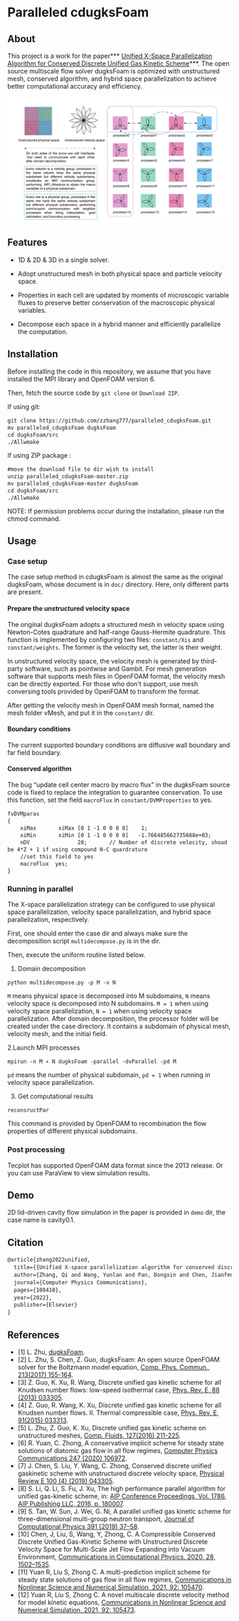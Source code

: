# Paralleled cdugksFoam

## About

This project is a work for the paper*** [Unified X-Space Parallelization Algorithm for Conserved Discrete Unified Gas Kinetic Scheme](https://www.sciencedirect.com/science/article/abs/pii/S0010465522001291)***.  The open source multiscale flow solver dugksFoam  is optimized with unstructured mesh,  conserved algorithm, and hybrid space parallelization to achieve better computational accuracy and efficiency.

<div align=center>
     <img src="pic\XspaceDemo.png">
</div>


## Features

- 1D & 2D & 3D in a single solver.
- Adopt unstructured mesh in both physical space and particle velocity space.

- Properties in each cell are updated by moments of microscopic variable
  fluxes to preserve better conservation of the macroscopic physical variables.
- Decompose each space in a hybrid manner and efficiently parallelize the
  computation.

## Installation

Before installing the code in this repository, we assume that you have installed the MPI library and OpenFOAM version 6.

Then, fetch the source code by `git clone` or `Download ZIP`.

If using git:

```shell
git clone https://github.com/zzhang777/paralleled_cdugksFoam.git
mv paralleled_cdugksFoam dugksFoam
cd dugksFoam/src
./Allwmake
```

If using ZIP package  :

```shell
#move the download file to dir wish to install
unzip paralleled_cdugksFoam-master.zip 
mv paralleled_cdugksFoam-master dugksFoam
cd dugksFoam/src
./Allwmake
```

NOTE: If permission problems occur during the installation, please run the chmod command.

## Usage

### Case setup

The case setup method in cdugksFoam is almost the same as the original dugksFoam, whose document is in `doc/` directory. Here, only different parts are present.

#### Prepare the unstructured velocity space

The original dugksFoam adopts a structured mesh in velocity space using Newton-Cotes quadrature and half-range Gauss-Hermite quadrature. This  function is implemented by configuring two files:  `constant/Xis` and `constant/weights`. The former is the velocity set, the latter is their weight.

In unstructured velocity space, the velocity mesh is generated by third-party software, such as pointwise and Gambit.
For mesh generation software that supports mesh files in OpenFOAM format, the velocity mesh can be directly exported.
For those who don't support, use mesh conversing tools provided by OpenFOAM to transform the format.

After getting the velocity mesh in OpenFOAM mesh format, named the mesh folder vMesh, and put it in the `constant/` dir.

#### Boundary conditions 

The current supported boundary conditions are diffusive wall boundary  and far field boundary.

#### Conserved algorithm

The bug “update cell center macro by macro flux” in the dugksFoam source code is fixed to replace the integration to guarantee conservation. To use this function, set the field `macroFlux` in `constant/DVMProperties` to yes.

```shell
fvDVMparas
{
    xiMax       xiMax [0 1 -1 0 0 0 0]    1;
    xiMin       xiMin [0 1 -1 0 0 0 0]   -1.766485662735688e+03;
    nDV               28;       // Number of discrete velocity, shoud be 4*Z + 1 if using compound N-C quardrature
    //set this field to yes
    macroFlux  yes;
}
```

### Running in parallel

The X-space parallelization strategy can be configured to use physical space parallelization, velocity space parallelization, and hybrid space parallelization, respectively. 

First, one should enter the case dir and always make sure the decomposition script `multidecompose.py` is in the dir.

Then, execute the uniform routine listed below.

1. Domain decomposition

```shell
python multidecompose.py -p M -v N
```

`M` means physical space is decomposed into M subdomains, `N` means velocity space is decomposed into N subdomains. `M = 1` when using velocity space parallelization, `N = 1` when using velocity space parallelization. After domain decomposition, the processor folder will be created under the case directory. It contains a subdomain of physical mesh, velocity mesh, and the initial field.

2.Launch MPI processes

```shell
mpirun -n M ∗ N dugksFoam -parallel -dvParallel -pd M
```

`pd` means the number of physical subdomain, `pd = 1` when running in velocity space parallelization.

3. Get computational results

```shell
reconsructPar
```

This command is provided by OpenFOAM to recombination the flow properties of different physical subdomains.  

### Post processing  

Tecplot has supported OpenFOAM data format since the 2013 release. Or you can use ParaView  to view simulation results.

## Demo

2D lid-driven cavity flow  simulation in the paper is provided in `demo` dir, the case name is cavity0.1.

## Citation

```latex
@article{zhang2022unified,
  title={{Unified X-space parallelization algorithm for conserved discrete unified gas kinetic scheme}},
  author={Zhang, Qi and Wang, Yunlan and Pan, Dongxin and Chen, Jianfeng and Liu, Sha and Zhuo, Congshan and Zhong, Chengwen},
  journal={Computer Physics Communications},
  pages={108410},
  year={2022},
  publisher={Elsevier}
}
```

## References

* [1] L. Zhu, [dugksFoam](https://github.com/zhulianhua/dugksFoam).
* [2] L. Zhu, S. Chen, Z. Guo, dugksFoam: An open source OpenFOAM solver for the Boltzmann model equation, [Comp. Phys. Commun., 213(2017) 155-164](http://www.sciencedirect.com/science/article/pii/S0010465516303642).
* [3] Z. Guo, K. Xu, R. Wang, Discrete unified gas kinetic scheme for all Knudsen number flows: low-speed isothermal case, [Phys. Rev. E, 88 (2013) 033305](http://journals.aps.org/pre/abstract/10.1103/PhysRevE.88.033305).
* [4] Z. Guo, R. Wang, K. Xu, Discrete unified gas kinetic scheme for all Knudsen number flows. II. Thermal compressible case, [Phys. Rev. E, 91(2015) 033313](http://journals.aps.org/pre/abstract/10.1103/PhysRevE.91.033313).
* [5] L. Zhu, Z. Guo, K. Xu, Discrete unified gas kinetic scheme on unstructured meshes, [Comp. Fluids, 127(2016) 211-225](http://www.sciencedirect.com/science/article/pii/S0045793016000177).
* [6] R. Yuan, C. Zhong, A conservative implicit scheme for steady state solutions of diatomic gas flow in all flow regimes, [Computer Physics Communications 247 (2020) 106972](https://www.sciencedirect.com/science/article/abs/pii/S0010465519303182).
* [7] J. Chen, S. Liu, Y. Wang, C. Zhong, Conserved discrete unified gaskinetic scheme with unstructured discrete velocity space, [Physical Review E 100 (4) (2019) 043305](https://journals.aps.org/pre/abstract/10.1103/PhysRevE.100.043305).
* [8] S. Li, Q. Li, S. Fu, J. Xu, The high performance parallel algorithm for unified gas-kinetic scheme, in: [AIP Conference Proceedings, Vol. 1786, AIP Publishing LLC, 2016, p. 180007](https://aip.scitation.org/doi/abs/10.1063/1.4967676). 
* [9] S. Tan, W. Sun, J. Wei, G. Ni, A parallel unified gas kinetic scheme for three-dimensional multi-group neutron transport, [Journal of Computational Physics 391 (2019) 37–58](https://www.sciencedirect.com/science/article/pii/S0021999119302876).
* [10] Chen, J, Liu, S, Wang, Y, Zhong, C. A Compressible Conserved Discrete Unified Gas-Kinetic Scheme with Unstructured Discrete Velocity Space for Multi-Scale Jet Flow Expanding into Vacuum Environment, [Communications in Computational Physics. 2020, 28, 1502–1535](https://global-sci.org/intro/article_detail/cicp/18109.html).
* [11] Yuan R, Liu S, Zhong C. A multi-prediction implicit scheme for steady state solutions of gas flow in all flow regimes, [Communications in Nonlinear Science and Numerical Simulation, 2021, 92: 105470](https://www.sciencedirect.com/science/article/abs/pii/S1007570420303002).
* [12] Yuan R, Liu S, Zhong C. A novel multiscale discrete velocity method for model kinetic equations, [Communications in Nonlinear Science and Numerical Simulation, 2021, 92: 105473](https://www.sciencedirect.com/science/article/abs/pii/S1007570420303038).
